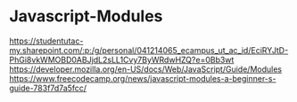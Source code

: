 # Javascript-Modules
https://studentutac-my.sharepoint.com/:p:/g/personal/041214065_ecampus_ut_ac_id/EciRYJtD-PhGi8vkWMOBD0ABJjdL2sLL1Cvy7ByWRdwHZQ?e=0Bb3wt
https://developer.mozilla.org/en-US/docs/Web/JavaScript/Guide/Modules
https://www.freecodecamp.org/news/javascript-modules-a-beginner-s-guide-783f7d7a5fcc/
